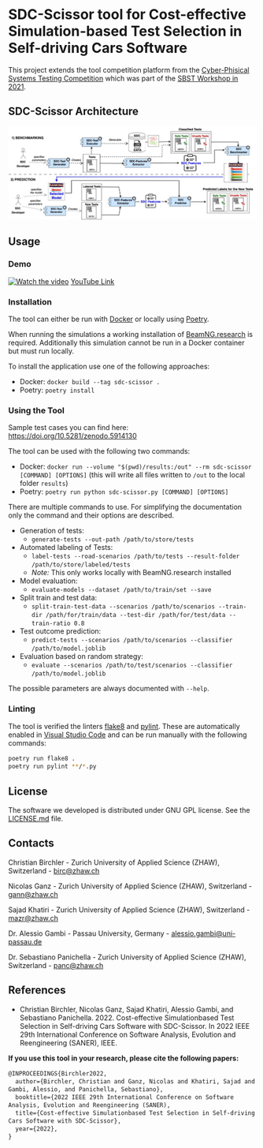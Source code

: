 # SDC-Scissor tool for Cost-effective Simulation-based Test Selection in Self-driving Cars Software 

This project extends the tool competition platform from the [Cyber-Phisical Systems Testing Competition](https://github.com/se2p/tool-competition-av) which was part of the [SBST Workshop in 2021](https://sbst21.github.io/).

## SDC-Scissor Architecture

![Architecture Diagram](images/sdc-scissor-architecture.jpg)

## Usage

### Demo
[![Watch the video](https://img.youtube.com/vi/Cn8p648KnfQ/maxresdefault.jpg)](https://youtu.be/Cn8p648KnfQ)
[YouTube Link](https://youtu.be/Cn8p648KnfQ)

### Installation

The tool can either be run with [Docker](https://docs.docker.com/get-docker/) or locally using [Poetry](https://python-poetry.org/docs/).

When running the simulations a working installation of [BeamNG.research](https://beamng.gmbh/research/) is required.
Additionally this simulation cannot be run in a Docker container but must run locally.

To install the application use one of the following approaches:

* Docker: `docker build --tag sdc-scissor .`
* Poetry: `poetry install`

### Using the Tool

Sample test cases you can find here: https://doi.org/10.5281/zenodo.5914130

The tool can be used with the following two commands:

* Docker: `docker run --volume "$(pwd)/results:/out" --rm sdc-scissor [COMMAND] [OPTIONS]` (this will write all files written to `/out` to the local folder `results`)
* Poetry: `poetry run python sdc-scissor.py [COMMAND] [OPTIONS]`

There are multiple commands to use.
For simplifying the documentation only the command and their options are described.

* Generation of tests:
  * `generate-tests --out-path /path/to/store/tests`
* Automated labeling of Tests:
  * `label-tests --road-scenarios /path/to/tests --result-folder /path/to/store/labeled/tests`
  * *Note:* This only works locally with BeamNG.research installed
* Model evaluation:
  * `evaluate-models --dataset /path/to/train/set --save`
* Split train and test data:
  * `split-train-test-data --scenarios /path/to/scenarios --train-dir /path/for/train/data --test-dir /path/for/test/data --train-ratio 0.8`
* Test outcome prediction:
  * `predict-tests --scenarios /path/to/scenarios --classifier /path/to/model.joblib`
* Evaluation based on random strategy:
  * `evaluate --scenarios /path/to/test/scenarios --classifier /path/to/model.joblib`

The possible parameters are always documented with `--help`.

### Linting

The tool is verified the linters [flake8](https://flake8.pycqa.org/en/latest/) and [pylint](https://pylint.org).
These are automatically enabled in [Visual Studio Code](https://code.visualstudio.com) and can be run manually with the following commands:

```bash
poetry run flake8 .
poetry run pylint **/*.py
```

## License
The software we developed is distributed under GNU GPL license. See the [LICENSE.md](LICENSE.md) file.

## Contacts

Christian Birchler - Zurich University of Applied Science (ZHAW), Switzerland - birc@zhaw.ch

Nicolas Ganz - Zurich University of Applied Science (ZHAW), Switzerland - gann@zhaw.ch

Sajad Khatiri - Zurich University of Applied Science (ZHAW), Switzerland - mazr@zhaw.ch

Dr. Alessio Gambi  - Passau University, Germany - alessio.gambi@uni-passau.de

Dr. Sebastiano Panichella - Zurich University of Applied Science (ZHAW), Switzerland - panc@zhaw.ch

## References
- Christian Birchler, Nicolas Ganz, Sajad Khatiri, Alessio Gambi, and Sebastiano Panichella. 2022. Cost-effective Simulationbased Test Selection in Self-driving Cars Software with SDC-Scissor. In 2022 IEEE 29th International Conference on Software Analysis, Evolution and Reengineering (SANER), IEEE.

**If you use this tool in your research, please cite the following papers:**
```
@INPROCEEDINGS{Birchler2022,
  author={Birchler, Christian and Ganz, Nicolas and Khatiri, Sajad and Gambi, Alessio, and Panichella, Sebastiano},
  booktitle={2022 IEEE 29th International Conference on Software Analysis, Evolution and Reengineering (SANER), 
  title={Cost-effective Simulationbased Test Selection in Self-driving Cars Software with SDC-Scissor}, 
  year={2022},
}
```

